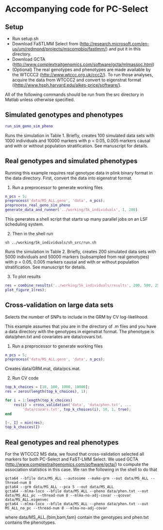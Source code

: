 # Accompanying code for PC-Select

## Setup

* Run setup.sh 
* Download FaSTLMM Select from (http://research.microsoft.com/en-us/um/redmond/projects/mscompbio/fastlmm/) and put it in this directory.
* Download GCTA (http://www.complextraitgenomics.com/software/gcta/mlmassoc.html)
* (Optional) The real genotypes and phenotypes are made available by the WTCCC2 (http://www.wtccc.org.uk/ccc2/).  To run those analyses, acquire the data from WTCCC2 and convert to eigenstrat format ((http://www.hsph.harvard.edu/alkes-price/software/).

All of the following commands should be run from the src directory in Matlab unless otherwise specified.

## Simulated genotypes and phenotypes

```matlab
run_sim_geno_sim_pheno
```

Runs the simulation in Table 1.  Briefly, creates 100 simulated data sets with 1000 individuals and 10000 markers with p = 0.05, 0.005 markers causal and with or without population stratification.  See manuscript for details.

## Real genotypes and simulated phenotypes

Running this example requires real genotype data in plink binary format in the data directory.  First, convert the data into eigenstrat format. 

1) Run a preprocessor to generate working files

```matlab
n_pcs = 5;
preprocess('data/MS_ALL.geno', 'data', n_pcs);
preprocess_real_geno_sim_pheno
generate_data_and_runner('../working/5k_individuals', 1, 200)
```

This generates a shell script that starts up many parallel jobs on an LSF scheduling system.

2) Then in the shell run

```
sh ../working/5k_individuals/sh_src/run.sh
```

Runs the simulation in Table 2.  Briefly, creates 200 simulated data sets with 5000 individuals and 50000 markers (subsampled from real genotypes) with p = 0.05, 0.005 markers causal and with or without population stratification.  See manuscript for details.

3) To plot results

```matlab
res = combine_results('../working/5k_individuals/results', 200, 500, 250);
plot_figure_1(res);
```

## Cross-validation on large data sets

Selects the number of SNPs to include in the GRM by CV log-likelihood.

This example assumes that you are in the directory of .m files and you have a data directory with the genotypes in eigenstrat format.  The phenotype is data/phen.txt and covariates are data/covars.txt.

1) Run a preprocessor to generate working files

```matlab
n_pcs = 5;
preprocess('data/MS_ALL.geno', 'data', n_pcs);
```

Creates data/GRM.mat, data/pcs.mat.

2) Run CV code 

```matlab
top_k_choices = [10, 100, 1000, 10000];
res = zeros(length(top_k_choices), 1);

for i = 1:length(top_k_choices)
    res(i) = cross_validation('data', 'data/phen.txt', ...
        'data/covars.txt', top_k_choices(i), 10, 1, true);
end

[~, I] = min(res);
top_k_choices(I)
```
## Real genotypes and real phenotypes

For the WTCCC2 MS data, we found that cross-validation selected all markers for both PC-Select and FaST-LMM Select.  We used GCTA (http://www.complextraitgenomics.com/software/gcta/) to compute the association statistics in this case.  We ran the following in the shell to do that

```
gcta64 --bfile data/MS_ALL --autosome --make-grm --out data/MS_ALL --thread-num 8
gcta64 --grm data/MS_ALL --pca 5 --out data/MS_ALL
gcta64 --mlma-loco --bfile data/MS_ALL --pheno data/phen.txt --out data/MS_ALL_pc --thread-num 8 --mlma-no-adj-covar --qcovar data/MS_ALL.eigenvec
gcta64 --mlma-loco --bfile data/MS_ALL --pheno data/phen.txt --out MS_ALL_no_pc --thread-num 8 --mlma-no-adj-covar
```

where data/MS_ALL.{bim,bam,fam} contain the genotypes and phen.txt contains the phenotypes.



